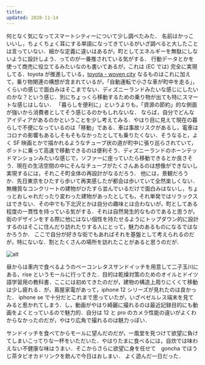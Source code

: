 ```yaml
---
title:
updated: 2020-11-14
---
```


何となく気になってスマートシティーについて少し調べたみた．
名前はかっこいいし，ちょくちょく耳にする単語になってきているがいざ調べると大したことは言っていない．細かな定義に違いはあるが，町としてエネルギーを無駄にしないように設計しよう．ってのが一番推されている気がする．
行動データとかを使って商売に役立てるみたいなのも書いてあるが，これは (EC では) 完全に実現してる．toyota が推進している，[toyota - woven city](https://global.toyota/jp/newsroom/corporate/31170943.html?padid=ag478_from_pickup) なるものはこれに加えて，乗り物関連の構想が含まれているが，「自動運転で小さな車が町中を走る」，くらいの感じで面白みはそこまでない．ディズニーランドみたいな感じにしたいのかな？という感じ．別にちょっくら移動するための乗り物が出ても特にスマートな感じはしない．
「暮らしを便利に」というよりも，「資源の節約」的な側面が強いから消費者としてそう感じるのかもしれないな．
ならば，自分でどんなアイディアがあるのかということを少し考えてみる．やはり目に見えて現在の暮らしで不便になっているのは「移動」である．車は事故リスクがあるし，電車はコロナの影響もあるしそもそもなかったとしても乗りたくない．そうなると，よく SF 映画とかで描かれるようなチューブ状の道が町中に張り巡らされていて，ポットに乗って高速で移動できるのは便利そう．ディズニーランドのホーンテッドマンションみたいな感じで，ソファーに座っていたら移動できるとか良さそう．現在の生活空間の中にそんなチューブがたくさんあるのは想像ができないし実現するには，それこそ町全体の再設計がなるだろう．
他には，景観だろうか．先日東京をひたすら歩いて再実感したが都会は歩いていて全然楽しくない．無機質なコンクリートの建物がひたすら並んでいるだけで面白みはないし，ちょっとおしゃれだったり変わった建物があったとしても，それ単発ではリラックスはできない．その中でも下北沢とかは自分の趣味とは合わないが，町としてある程度の一貫性を持っている気がする．それは自然発生的なものであると思うが，街のデザインをする際に他にはない個性を持たせるようにトップダウン的に設計するのはそこに住んだり訪れたりする人にとって，魅力のあるものになるではなかろうか．
ここで自分が好きな街でもあればそれを基盤として考えられるのだが，特にないな．割とたくさんの場所を訪れたことがあると思うのだが．

![alt](https://lh3.googleusercontent.com/pw/ACtC-3cUturG10hAN_myoewK0_nQcFR8oMyH1L0KKhre05zvnVti1WfMN6lYcJ4Fz_q-F0b7xOBHMuvRlxrLJL94Zoy8SZQzCKTz-HoF7pN4LTaYI_XiOAD8wQ7MMERAURhl8hn9QRf50DZhvDnZLfiwaGv2Rg=w2043-h1532-no?authuser=0)

昼からは車内で食べるようのベーコンレタスサンドイッチを用意して二子玉川にある，rise というモールに行ってきた．目的は乾燥対策のためのオイルとドイツ語学習用の教科書．ここには初めてきたのだが，建物の構造上周りにくくて移動は少し疲れる．が，蔦屋家電があって，iphone 12 シリーズが見れたのは良かった．
iphone se で十分だとこれまで思っていたが，いざベゼルレス端末を見てみると惹かれてしまう．し，動画がやはり綺麗に撮れるのは最近記録目的にも動画をよくとっているので魅力的．自分は 12 と pro のカメラ性能の違いがよくわからなかったのだが，やはり広角で撮れるのは魅力っぽい．

サンドイッチを食べてからモールに望んだのだが，一風堂を見つけて欲望に負けてしまいこってりな一杯をいただいた．やはりたまに食べるには，自炊では味わえない不健康な味はうまい．そこからさらに欲望に身を任せて　goncha でほうじ茶タピオカドリンクを飲んで今日はおしまい．
よく遊んだ一日だった．

